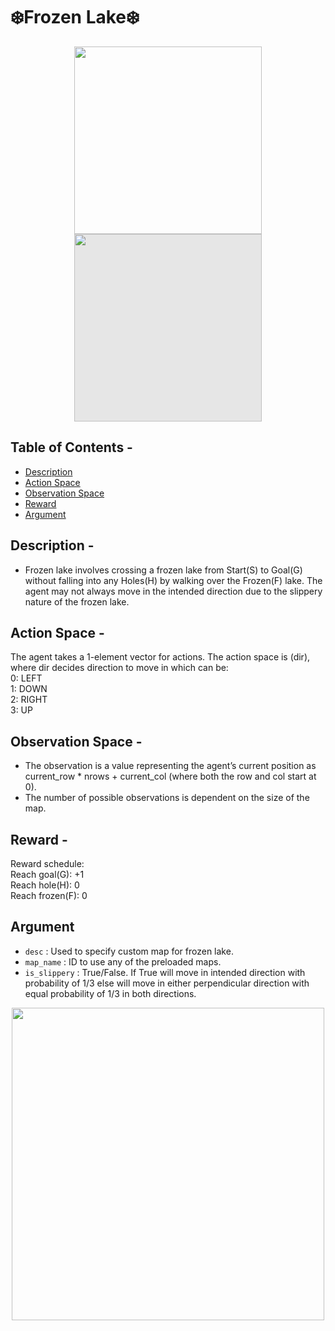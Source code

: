 # ❄️Frozen Lake❄️
<p align="center">
<img src="https://i.imgur.com/4ko049P.png" width="300" height="300">
<img style="display: block;-webkit-user-select: none;margin: auto;background-color: hsl(0, 0%, 90%);" src="https://www.gymlibrary.dev/_images/frozen_lake.gif" width="300" height="300">
</p>

## Table of Contents -
- [Description](#description)
- [Action Space](#action-space)
- [Observation Space](#observation-space)
- [Reward](#reward)
- [Argument](#argument)

## Description -
* Frozen lake involves crossing a frozen lake from Start(S) to Goal(G) without falling into any Holes(H) by walking over the Frozen(F) lake. The agent may not always move in the intended direction due to the slippery nature of the frozen lake.

## Action Space -
The agent takes a 1-element vector for actions. The action space is (dir), where dir decides direction to move in which can be:<br />
0: LEFT <br />
1: DOWN <br />
2: RIGHT <br />
3: UP <br />

## Observation Space -
* The observation is a value representing the agent’s current position as current_row * nrows + current_col (where both the row and col start at 0).
* The number of possible observations is dependent on the size of the map.

## Reward -
Reward schedule:<br />
Reach goal(G): +1 <br />
Reach hole(H): 0 <br />
Reach frozen(F): 0 <br />

## Argument
* ```desc``` : Used to specify custom map for frozen lake.
* ```map_name``` : ID to use any of the preloaded maps.
* ```is_slippery``` : True/False. If True will move in intended direction with probability of 1/3 else will move in either perpendicular direction with equal probability of 1/3 in both directions.

<p align="center">
<img src="https://i.imgur.com/84VkBoh.gif" width="500" height="500" align="Center">
</p>
